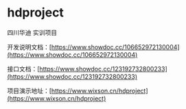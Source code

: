 # hdproject
四川华迪 实训项目

开发说明文档：[https://www.showdoc.cc/106652972130004](https://www.showdoc.cc/106652972130004)

接口文档：[https://www.showdoc.cc/123192732800233](https://www.showdoc.cc/123192732800233)

项目演示地址：[https://www.wixson.cn/hdproject](https://www.wixson.cn/hdproject)
